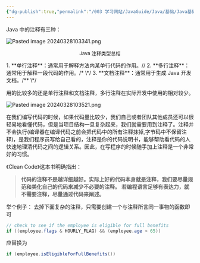```yaml
---
{"dg-publish":true,"permalink":"/003 学习网站/JavaGuide/Java/基础/Java基础常见面试题总结（上）/基本语法/1. 注释有哪几种形式/","created":"2024-03-28T10:32:35.157+08:00","updated":"2024-06-01T10:46:48.386+08:00"}
---
```


Java 中的注释有三种：

![Pasted image 20240328103341.png](/img/user/$/$Sys999%20Attachment/Pasted%20image%2020240328103341.png)
<p style="text-align:center; font-size:small;">Java 注释类型总结</p>
1. **单行注释**：通常用于解释方法内某单行代码的作用。//
2. **多行注释**：通常用于解释一段代码的作用。/*  \*/
3. **文档注释**：通常用于生成 Java 开发文档。/** \*/

用的比较多的还是单行注释和文档注释，多行注释在实际开发中使用的相对较少。

![Pasted image 20240328103521.png](/img/user/$/$Sys999%20Attachment/Pasted%20image%2020240328103521.png)

在我们编写代码的时候，如果代码量比较少，我们自己或者团队其他成员还可以很轻易地看懂代码，但是当项目结构一旦复杂起来，我们就需要用到注释了。注释并不会执行(编译器在编译代码之前会把代码中的所有注释抹掉,字节码中不保留注释)，是我们程序员写给自己看的，注释是你的代码说明书，能够帮助看代码的人快速地理清代码之间的逻辑关系。因此，在写程序的时候随手加上注释是一个非常好的习惯。

《Clean Code》这本书明确指出：

>**代码的注释不是越详细越好。实际上好的代码本身就是注释，我们要尽量规范和美化自己的代码来减少不必要的注释。**
>**若编程语言足够有表达力，就不需要注释，尽量通过代码来阐述。**

举个例子：
去掉下面复杂的注释，只需要创建一个与注释所言同一事物的函数即可

```java
// check to see if the employee is eligible for full benefits
if ((employee.flags & HOURLY_FLAG) && (employee.age > 65))
```

应替换为

```java
if (employee.isEligibleForFullBenefits())
```
